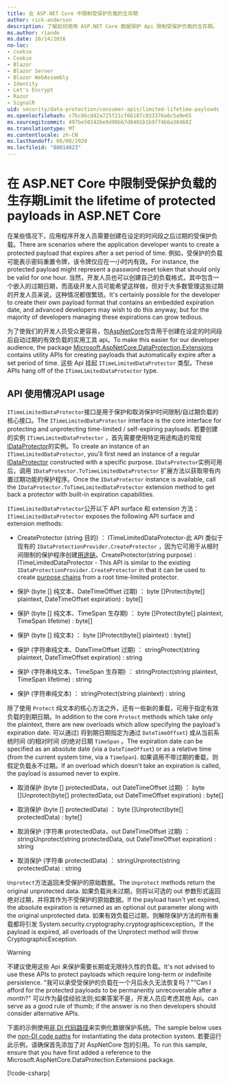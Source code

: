 ```yaml
---
title: 在 ASP.NET Core 中限制受保护负载的生存期
author: rick-anderson
description: 了解如何使用 ASP.NET Core 数据保护 Api 限制受保护负载的生存期。
ms.author: riande
ms.date: 10/14/2016
no-loc:
- cookie
- Cookie
- Blazor
- Blazor Server
- Blazor WebAssembly
- Identity
- Let's Encrypt
- Razor
- SignalR
uid: security/data-protection/consumer-apis/limited-lifetime-payloads
ms.openlocfilehash: c7bc86cd42a725f21cf66187c033376a8c5a9e65
ms.sourcegitcommit: 497be502426e9d90bb7d0401b1b9f74b6a384682
ms.translationtype: MT
ms.contentlocale: zh-CN
ms.lasthandoff: 08/08/2020
ms.locfileid: "88014823"
---
```

# <a name="limit-the-lifetime-of-protected-payloads-in-aspnet-core"></a><span data-ttu-id="a5a76-103">在 ASP.NET Core 中限制受保护负载的生存期</span><span class="sxs-lookup"><span data-stu-id="a5a76-103">Limit the lifetime of protected payloads in ASP.NET Core</span></span>

<span data-ttu-id="a5a76-104">在某些情况下，应用程序开发人员需要创建在设定的时间段之后过期的受保护负载。</span><span class="sxs-lookup"><span data-stu-id="a5a76-104">There are scenarios where the application developer wants to create a protected payload that expires after a set period of time.</span></span> <span data-ttu-id="a5a76-105">例如，受保护的负载可能表示密码重置令牌，该令牌仅应在一小时内有效。</span><span class="sxs-lookup"><span data-stu-id="a5a76-105">For instance, the protected payload might represent a password reset token that should only be valid for one hour.</span></span> <span data-ttu-id="a5a76-106">当然，开发人员也可以创建自己的负载格式，其中包含一个嵌入的过期日期，而高级开发人员可能希望这样做，但对于大多数管理这些过期的开发人员来说，这种情况都很繁琐。</span><span class="sxs-lookup"><span data-stu-id="a5a76-106">It's certainly possible for the developer to create their own payload format that contains an embedded expiration date, and advanced developers may wish to do this anyway, but for the majority of developers managing these expirations can grow tedious.</span></span>

<span data-ttu-id="a5a76-107">为了使我们的开发人员受众更容易，包[AspNetCore](https://www.nuget.org/packages/Microsoft.AspNetCore.DataProtection.Extensions/)包含用于创建在设定的时间段后自动过期的有效负载的实用工具 api。</span><span class="sxs-lookup"><span data-stu-id="a5a76-107">To make this easier for our developer audience, the package [Microsoft.AspNetCore.DataProtection.Extensions](https://www.nuget.org/packages/Microsoft.AspNetCore.DataProtection.Extensions/) contains utility APIs for creating payloads that automatically expire after a set period of time.</span></span> <span data-ttu-id="a5a76-108">这些 Api 挂起 `ITimeLimitedDataProtector` 类型。</span><span class="sxs-lookup"><span data-stu-id="a5a76-108">These APIs hang off of the `ITimeLimitedDataProtector` type.</span></span>

## <a name="api-usage"></a><span data-ttu-id="a5a76-109">API 使用情况</span><span class="sxs-lookup"><span data-stu-id="a5a76-109">API usage</span></span>

<span data-ttu-id="a5a76-110">`ITimeLimitedDataProtector`接口是用于保护和取消保护时间限制/自过期负载的核心接口。</span><span class="sxs-lookup"><span data-stu-id="a5a76-110">The `ITimeLimitedDataProtector` interface is the core interface for protecting and unprotecting time-limited / self-expiring payloads.</span></span> <span data-ttu-id="a5a76-111">若要创建的实例 `ITimeLimitedDataProtector` ，首先需要使用特定用途构造的常规[IDataProtector](xref:security/data-protection/consumer-apis/overview)的实例。</span><span class="sxs-lookup"><span data-stu-id="a5a76-111">To create an instance of an `ITimeLimitedDataProtector`, you'll first need an instance of a regular [IDataProtector](xref:security/data-protection/consumer-apis/overview) constructed with a specific purpose.</span></span> <span data-ttu-id="a5a76-112">`IDataProtector`实例可用后，调用 `IDataProtector.ToTimeLimitedDataProtector` 扩展方法以获取带有内置过期功能的保护程序。</span><span class="sxs-lookup"><span data-stu-id="a5a76-112">Once the `IDataProtector` instance is available, call the `IDataProtector.ToTimeLimitedDataProtector` extension method to get back a protector with built-in expiration capabilities.</span></span>

<span data-ttu-id="a5a76-113">`ITimeLimitedDataProtector`公开以下 API surface 和 extension 方法：</span><span class="sxs-lookup"><span data-stu-id="a5a76-113">`ITimeLimitedDataProtector` exposes the following API surface and extension methods:</span></span>

* <span data-ttu-id="a5a76-114">CreateProtector (string 目的) ： ITimeLimitedDataProtector-此 API 类似于现有的 `IDataProtectionProvider.CreateProtector` ，因为它可用于从根时间限制的保护程序创建[用途链](xref:security/data-protection/consumer-apis/purpose-strings)。</span><span class="sxs-lookup"><span data-stu-id="a5a76-114">CreateProtector(string purpose) : ITimeLimitedDataProtector - This API is similar to the existing `IDataProtectionProvider.CreateProtector` in that it can be used to create [purpose chains](xref:security/data-protection/consumer-apis/purpose-strings) from a root time-limited protector.</span></span>

* <span data-ttu-id="a5a76-115">保护 (byte [] 纯文本、DateTimeOffset 过期) ： byte []</span><span class="sxs-lookup"><span data-stu-id="a5a76-115">Protect(byte[] plaintext, DateTimeOffset expiration) : byte[]</span></span>

* <span data-ttu-id="a5a76-116">保护 (byte [] 纯文本、TimeSpan 生存期) ： byte []</span><span class="sxs-lookup"><span data-stu-id="a5a76-116">Protect(byte[] plaintext, TimeSpan lifetime) : byte[]</span></span>

* <span data-ttu-id="a5a76-117">保护 (byte [] 纯文本) ： byte []</span><span class="sxs-lookup"><span data-stu-id="a5a76-117">Protect(byte[] plaintext) : byte[]</span></span>

* <span data-ttu-id="a5a76-118">保护 (字符串纯文本、DateTimeOffset 过期) ： string</span><span class="sxs-lookup"><span data-stu-id="a5a76-118">Protect(string plaintext, DateTimeOffset expiration) : string</span></span>

* <span data-ttu-id="a5a76-119">保护 (字符串纯文本、TimeSpan 生存期) ： string</span><span class="sxs-lookup"><span data-stu-id="a5a76-119">Protect(string plaintext, TimeSpan lifetime) : string</span></span>

* <span data-ttu-id="a5a76-120">保护 (字符串纯文本) ： string</span><span class="sxs-lookup"><span data-stu-id="a5a76-120">Protect(string plaintext) : string</span></span>

<span data-ttu-id="a5a76-121">除了使用 `Protect` 纯文本的核心方法之外，还有一些新的重载，可用于指定有效负载的到期日期。</span><span class="sxs-lookup"><span data-stu-id="a5a76-121">In addition to the core `Protect` methods which take only the plaintext, there are new overloads which allow specifying the payload's expiration date.</span></span> <span data-ttu-id="a5a76-122">可以通过) 将到期日期指定为通过 `DateTimeOffset`) 或从当前系统时间 (的相对时间 (的绝对日期 `TimeSpan` 。</span><span class="sxs-lookup"><span data-stu-id="a5a76-122">The expiration date can be specified as an absolute date (via a `DateTimeOffset`) or as a relative time (from the current system time, via a `TimeSpan`).</span></span> <span data-ttu-id="a5a76-123">如果调用不带过期的重载，则假定负载永不过期。</span><span class="sxs-lookup"><span data-stu-id="a5a76-123">If an overload which doesn't take an expiration is called, the payload is assumed never to expire.</span></span>

* <span data-ttu-id="a5a76-124">取消保护 (byte [] protectedData，out DateTimeOffset 过期) ： byte []</span><span class="sxs-lookup"><span data-stu-id="a5a76-124">Unprotect(byte[] protectedData, out DateTimeOffset expiration) : byte[]</span></span>

* <span data-ttu-id="a5a76-125">取消保护 (byte [] protectedData) ： byte []</span><span class="sxs-lookup"><span data-stu-id="a5a76-125">Unprotect(byte[] protectedData) : byte[]</span></span>

* <span data-ttu-id="a5a76-126">取消保护 (字符串 protectedData，out DateTimeOffset 过期) ： string</span><span class="sxs-lookup"><span data-stu-id="a5a76-126">Unprotect(string protectedData, out DateTimeOffset expiration) : string</span></span>

* <span data-ttu-id="a5a76-127">取消保护 (字符串 protectedData) ： string</span><span class="sxs-lookup"><span data-stu-id="a5a76-127">Unprotect(string protectedData) : string</span></span>

<span data-ttu-id="a5a76-128">`Unprotect`方法返回未受保护的原始数据。</span><span class="sxs-lookup"><span data-stu-id="a5a76-128">The `Unprotect` methods return the original unprotected data.</span></span> <span data-ttu-id="a5a76-129">如果负载尚未过期，则将以可选的 out 参数形式返回绝对过期，并将其作为不受保护的原始数据。</span><span class="sxs-lookup"><span data-stu-id="a5a76-129">If the payload hasn't yet expired, the absolute expiration is returned as an optional out parameter along with the original unprotected data.</span></span> <span data-ttu-id="a5a76-130">如果有效负载已过期，则解除保护方法的所有重载都将引发 System.security.cryptography.cryptographicexception。</span><span class="sxs-lookup"><span data-stu-id="a5a76-130">If the payload is expired, all overloads of the Unprotect method will throw CryptographicException.</span></span>

>[!WARNING]
> <span data-ttu-id="a5a76-131">不建议使用这些 Api 来保护需要长期或无限持久性的负载。</span><span class="sxs-lookup"><span data-stu-id="a5a76-131">It's not advised to use these APIs to protect payloads which require long-term or indefinite persistence.</span></span> <span data-ttu-id="a5a76-132">"我可以承受受保护的负载在一个月后永久无法恢复吗？"</span><span class="sxs-lookup"><span data-stu-id="a5a76-132">"Can I afford for the protected payloads to be permanently unrecoverable after a month?"</span></span> <span data-ttu-id="a5a76-133">可以作为最佳经验法则;如果答案不是，开发人员应考虑其他 Api。</span><span class="sxs-lookup"><span data-stu-id="a5a76-133">can serve as a good rule of thumb; if the answer is no then developers should consider alternative APIs.</span></span>

<span data-ttu-id="a5a76-134">下面的示例使用[非 DI 代码路径](xref:security/data-protection/configuration/non-di-scenarios)来实例化数据保护系统。</span><span class="sxs-lookup"><span data-stu-id="a5a76-134">The sample below uses the [non-DI code paths](xref:security/data-protection/configuration/non-di-scenarios) for instantiating the data protection system.</span></span> <span data-ttu-id="a5a76-135">若要运行此示例，请确保首先添加了对 AspNetCore 包的引用。</span><span class="sxs-lookup"><span data-stu-id="a5a76-135">To run this sample, ensure that you have first added a reference to the Microsoft.AspNetCore.DataProtection.Extensions package.</span></span>

[!code-csharp[](limited-lifetime-payloads/samples/limitedlifetimepayloads.cs)]

